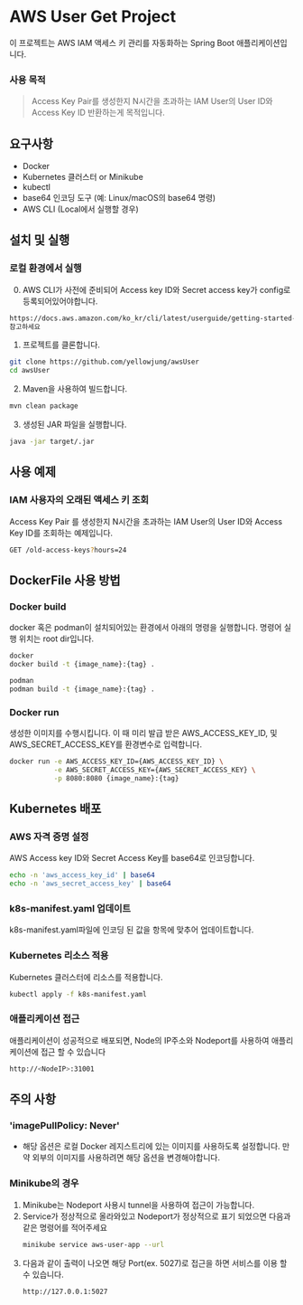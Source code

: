 # AWS User Get Project

이 프로젝트는 AWS IAM 액세스 키 관리를 자동화하는 Spring Boot 애플리케이션입니다.

### 사용 목적
> Access Key Pair를 생성한지 N시간을 초과하는 IAM User의
> User ID와 Access Key ID 반환하는게 목적입니다.

## 요구사항

- Docker
- Kubernetes 클러스터 or Minikube
- kubectl
- base64 인코딩 도구 (예: Linux/macOS의 base64 명령)
- AWS CLI (Local에서 실행할 경우)

## 설치 및 실행

### 로컬 환경에서 실행
0. AWS CLI가 사전에 준비되어 Access key ID와 Secret access key가 config로 등록되어있어야합니다.
``` bash
https://docs.aws.amazon.com/ko_kr/cli/latest/userguide/getting-started-install.html
참고하세요
```
1. 프로젝트를 클론합니다.
```bash
git clone https://github.com/yellowjung/awsUser
cd awsUser
```
2. Maven을 사용하여 빌드합니다.
```bash
mvn clean package
```
3. 생성된 JAR 파일을 실행합니다.
```bash
java -jar target/.jar
```

## 사용 예제

### IAM 사용자의 오래된 액세스 키 조회

Access Key Pair 를 생성한지 N시간을 초과하는 IAM
User의 User ID와 Access Key ID를 조회하는 예제입니다.

```bash
GET /old-access-keys?hours=24
```

## DockerFile 사용 방법

### Docker build
docker 혹은 podman이 설치되어있는 환경에서 아래의 명령을 실행합니다.
명령어 실행 위치는 root dir입니다.
```bash
docker
docker build -t {image_name}:{tag} .

podman
podman build -t {image_name}:{tag} .
```

### Docker run
생성한 이미지를 수행시킵니다.
이 때 미리 발급 받은 AWS_ACCESS_KEY_ID, 및 AWS_SECRET_ACCESS_KEY를 
환경변수로 입력합니다.
```bash
docker run -e AWS_ACCESS_KEY_ID={AWS_ACCESS_KEY_ID} \
           -e AWS_SECRET_ACCESS_KEY={AWS_SECRET_ACCESS_KEY} \
           -p 8080:8080 {image_name}:{tag}
```

## Kubernetes 배포

### AWS 자격 증명 설정
AWS Access key ID와 Secret Access Key를 base64로 인코딩합니다.
```bash
echo -n 'aws_access_key_id' | base64
echo -n 'aws_secret_access_key' | base64
```

### k8s-manifest.yaml 업데이트
k8s-manifest.yaml파일에 인코딩 된 값을 항목에 맞추어 업데이트합니다.

### Kubernetes 리소스 적용
Kubernetes 클러스터에 리소스를 적용합니다.
```bash
kubectl apply -f k8s-manifest.yaml
```

### 애플리케이션 접근
애플리케이션이 성공적으로 배포되면, Node의 IP주소와 Nodeport를 사용하여 애플리케이션에 접근 할 수 있습니다
```bash
http://<NodeIP>:31001
```

## 주의 사항
### 'imagePullPolicy: Never'
  - 해당 옵션은 로컬 Docker 레지스트리에 있는 이미지를 사용하도록 설정합니다. 만약 외부의 이미지를 사용하려면 해당 옵션을 변경해야합니다.

### Minikube의 경우 
1. Minikube는 Nodeport 사용시 tunnel을 사용하여 접근이 가능합니다.
2. Service가 정상적으로 올라와있고 Nodeport가 정상적으로 표기 되었으면 다음과 같은 명령어를 적어주세요
    ```bash
    minikube service aws-user-app --url
    ```
3. 다음과 같이 출력이 나오면 해당 Port(ex. 5027)로 접근을 하면 서비스를 이용 할 수 있습니다.
    ```bash
    http://127.0.0.1:5027
    ```